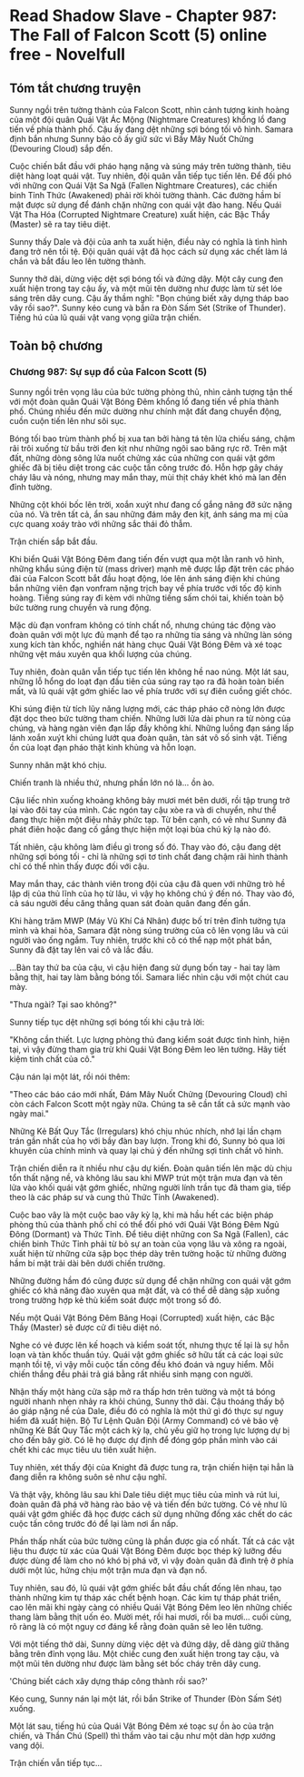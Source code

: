 # Read Shadow Slave - Chapter 987: The Fall of Falcon Scott (5) online free - Novelfull

## Tóm tắt chương truyện

Sunny ngồi trên tường thành của Falcon Scott, nhìn cảnh tượng kinh hoàng của một đội quân Quái Vật Ác Mộng (Nightmare Creatures) khổng lồ đang tiến về phía thành phố. Cậu ấy đang dệt những sợi bóng tối vô hình. Samara định bắn nhưng Sunny bảo cô ấy giữ sức vì Bầy Mây Nuốt Chửng (Devouring Cloud) sắp đến.

Cuộc chiến bắt đầu với pháo hạng nặng và súng máy trên tường thành, tiêu diệt hàng loạt quái vật. Tuy nhiên, đội quân vẫn tiếp tục tiến lên. Để đối phó với những con Quái Vật Sa Ngã (Fallen Nightmare Creatures), các chiến binh Tỉnh Thức (Awakened) phải rời khỏi tường thành. Các đường hầm bí mật được sử dụng để đánh chặn những con quái vật đào hang. Nếu Quái Vật Tha Hóa (Corrupted Nightmare Creature) xuất hiện, các Bậc Thầy (Master) sẽ ra tay tiêu diệt.

Sunny thấy Dale và đội của anh ta xuất hiện, điều này có nghĩa là tình hình đang trở nên tồi tệ. Đội quân quái vật đã học cách sử dụng xác chết làm lá chắn và bắt đầu leo lên tường thành.

Sunny thở dài, dừng việc dệt sợi bóng tối và đứng dậy. Một cây cung đen xuất hiện trong tay cậu ấy, và một mũi tên dường như được làm từ sét lóe sáng trên dây cung. Cậu ấy thầm nghĩ: "Bọn chúng biết xây dựng tháp bao vây rồi sao?". Sunny kéo cung và bắn ra Đòn Sấm Sét (Strike of Thunder). Tiếng hú của lũ quái vật vang vọng giữa trận chiến.

## Toàn bộ chương

### Chương 987: Sự sụp đổ của Falcon Scott (5)

Sunny ngồi trên vọng lâu của bức tường phòng thủ, nhìn cảnh tượng tận thế với một đoàn quân Quái Vật Bóng Đêm khổng lồ đang tiến về phía thành phố. Chúng nhiều đến mức dường như chính mặt đất đang chuyển động, cuồn cuộn tiến lên như sôi sục.

Bóng tối bao trùm thành phố bị xua tan bởi hàng tá tên lửa chiếu sáng, chậm rãi trôi xuống từ bầu trời đen kịt như những ngôi sao băng rực rỡ. Trên mặt đất, những dòng sông lửa nuốt chửng xác của những con quái vật gớm ghiếc đã bị tiêu diệt trong các cuộc tấn công trước đó. Hỗn hợp gây cháy cháy lâu và nóng, nhưng may mắn thay, mùi thịt cháy khét khó mà lan đến đỉnh tường.

Những cột khói bốc lên trời, xoắn xuýt như đang cố gắng nâng đỡ sức nặng của nó. Và trên tất cả, ẩn sau những đám mây đen kịt, ánh sáng ma mị của cực quang xoáy trào với những sắc thái đỏ thẫm.

Trận chiến sắp bắt đầu.

Khi biển Quái Vật Bóng Đêm đang tiến đến vượt qua một lằn ranh vô hình, những khẩu súng điện từ (mass driver) mạnh mẽ được lắp đặt trên các pháo đài của Falcon Scott bắt đầu hoạt động, lóe lên ánh sáng điện khi chúng bắn những viên đạn vonfram nặng trịch bay về phía trước với tốc độ kinh hoàng. Tiếng súng ray đi kèm với những tiếng sấm chói tai, khiến toàn bộ bức tường rung chuyển và rung động.

Mặc dù đạn vonfram không có tính chất nổ, nhưng chúng tác động vào đoàn quân với một lực đủ mạnh để tạo ra những tia sáng và những làn sóng xung kích tàn khốc, nghiền nát hàng chục Quái Vật Bóng Đêm và xé toạc những vệt máu xuyên qua khối lượng của chúng.

Tuy nhiên, đoàn quân vẫn tiếp tục tiến lên không hề nao núng. Một lát sau, những lỗ hổng do loạt đạn đầu tiên của súng ray tạo ra đã hoàn toàn biến mất, và lũ quái vật gớm ghiếc lao về phía trước với sự điên cuồng giết chóc.

Khi súng điện từ tích lũy năng lượng mới, các tháp pháo cỡ nòng lớn được đặt dọc theo bức tường tham chiến. Những lưỡi lửa dài phun ra từ nòng của chúng, và hàng ngàn viên đạn lấp đầy không khí. Những luồng đạn sáng lấp lánh xoắn xuýt khi chúng lướt qua đoàn quân, tàn sát vô số sinh vật. Tiếng ồn của loạt đạn pháo thật kinh khủng và hỗn loạn.

Sunny nhăn mặt khó chịu.

Chiến tranh là nhiều thứ, nhưng phần lớn nó là... ồn ào.

Cậu liếc nhìn xuống khoảng không bảy mươi mét bên dưới, rồi tập trung trở lại vào đôi tay của mình. Các ngón tay cậu xòe ra và di chuyển, như thể đang thực hiện một điệu nhảy phức tạp. Từ bên cạnh, có vẻ như Sunny đã phát điên hoặc đang cố gắng thực hiện một loại bùa chú kỳ lạ nào đó.

Tất nhiên, cậu không làm điều gì trong số đó. Thay vào đó, cậu đang dệt những sợi bóng tối - chỉ là những sợi tơ tinh chất đang chậm rãi hình thành chỉ có thể nhìn thấy được đối với cậu.

May mắn thay, các thành viên trong đội của cậu đã quen với những trò hề lập dị của thủ lĩnh của họ từ lâu, vì vậy họ không chú ý đến nó. Thay vào đó, cả sáu người đều căng thẳng quan sát đoàn quân đang đến gần.

Khi hàng trăm MWP (Máy Vũ Khí Cá Nhân) được bố trí trên đỉnh tường tựa mình và khai hỏa, Samara đặt nòng súng trường của cô lên vọng lâu và cúi người vào ống ngắm. Tuy nhiên, trước khi cô có thể nạp một phát bắn, Sunny đã đặt tay lên vai cô và lắc đầu.

...Bàn tay thứ ba của cậu, vì cậu hiện đang sử dụng bốn tay - hai tay làm bằng thịt, hai tay làm bằng bóng tối. Samara liếc nhìn cậu với một chút cau mày.

"Thưa ngài? Tại sao không?"

Sunny tiếp tục dệt những sợi bóng tối khi cậu trả lời:

"Không cần thiết. Lực lượng phòng thủ đang kiểm soát được tình hình, hiện tại, vì vậy đừng tham gia trừ khi Quái Vật Bóng Đêm leo lên tường. Hãy tiết kiệm tinh chất của cô."

Cậu nán lại một lát, rồi nói thêm:

"Theo các báo cáo mới nhất, Đám Mây Nuốt Chửng (Devouring Cloud) chỉ còn cách Falcon Scott một ngày nữa. Chúng ta sẽ cần tất cả sức mạnh vào ngày mai."

Những Kẻ Bất Quy Tắc (Irregulars) khó chịu nhúc nhích, nhớ lại lần chạm trán gần nhất của họ với bầy đàn bay lượn. Trong khi đó, Sunny bỏ qua lời khuyên của chính mình và quay lại chú ý đến những sợi tinh chất vô hình.

Trận chiến diễn ra ít nhiều như cậu dự kiến. Đoàn quân tiến lên mặc dù chịu tổn thất nặng nề, và không lâu sau khi MWP trút một trận mưa đạn và tên lửa vào khối quái vật gớm ghiếc, những người lính trần tục đã tham gia, tiếp theo là các pháp sư và cung thủ Thức Tỉnh (Awakened).

Cuộc bao vây là một cuộc bao vây kỳ lạ, khi mà hầu hết các biện pháp phòng thủ của thành phố chỉ có thể đối phó với Quái Vật Bóng Đêm Ngủ Đông (Dormant) và Thức Tỉnh. Để tiêu diệt những con Sa Ngã (Fallen), các chiến binh Thức Tỉnh phải từ bỏ sự an toàn của vọng lâu và xông ra ngoài, xuất hiện từ những cửa sập bọc thép dày trên tường hoặc từ những đường hầm bí mật trải dài bên dưới chiến trường.

Những đường hầm đó cũng được sử dụng để chặn những con quái vật gớm ghiếc có khả năng đào xuyên qua mặt đất, và có thể dễ dàng sập xuống trong trường hợp kẻ thù kiểm soát được một trong số đó.

Nếu một Quái Vật Bóng Đêm Băng Hoại (Corrupted) xuất hiện, các Bậc Thầy (Master) sẽ được cử đi tiêu diệt nó.

Nghe có vẻ được lên kế hoạch và kiểm soát tốt, nhưng thực tế lại là sự hỗn loạn và tàn khốc thuần túy. Quái vật gớm ghiếc sở hữu tất cả các loại sức mạnh tồi tệ, vì vậy mỗi cuộc tấn công đều khó đoán và nguy hiểm. Mỗi chiến thắng đều phải trả giá bằng rất nhiều sinh mạng con người.

Nhận thấy một hàng cửa sập mở ra thấp hơn trên tường và một tá bóng người nhanh nhẹn nhảy ra khỏi chúng, Sunny thở dài. Cậu thoáng thấy bộ áo giáp nặng nề của Dale, điều đó có nghĩa là một thứ gì đó thực sự nguy hiểm đã xuất hiện. Bộ Tư Lệnh Quân Đội (Army Command) có vẻ bảo vệ những Kẻ Bất Quy Tắc một cách kỳ lạ, chủ yếu giữ họ trong lực lượng dự bị cho đến bây giờ. Có lẽ họ được dự định để đóng góp phần mình vào cái chết khi các mục tiêu ưu tiên xuất hiện.

Tuy nhiên, xét thấy đội của Knight đã được tung ra, trận chiến hiện tại hẳn là đang diễn ra không suôn sẻ như cậu nghĩ.

Và thật vậy, không lâu sau khi Dale tiêu diệt mục tiêu của mình và rút lui, đoàn quân đã phá vỡ hàng rào bảo vệ và tiến đến bức tường. Có vẻ như lũ quái vật gớm ghiếc đã học được cách sử dụng những đống xác chết do các cuộc tấn công trước đó để lại làm nơi ẩn nấp.

Phần thấp nhất của bức tường cũng là phần được gia cố nhất. Tất cả các vật liệu thu được từ xác của Quái Vật Bóng Đêm được bọc thép kỹ lưỡng đều được dùng để làm cho nó khó bị phá vỡ, vì vậy đoàn quân đã đình trệ ở phía dưới một lúc, hứng chịu một trận mưa đạn và đạn nổ.

Tuy nhiên, sau đó, lũ quái vật gớm ghiếc bắt đầu chất đống lên nhau, tạo thành những kim tự tháp xác chết bệnh hoạn. Các kim tự tháp phát triển, cao lên mãi khi ngày càng có nhiều Quái Vật Bóng Đêm leo lên những chiếc thang làm bằng thịt uốn éo. Mười mét, rồi hai mươi, rồi ba mươi... cuối cùng, rõ ràng là có một nguy cơ đáng kể rằng đoàn quân sẽ leo lên tường.

Với một tiếng thở dài, Sunny dừng việc dệt và đứng dậy, dễ dàng giữ thăng bằng trên đỉnh vọng lâu. Một chiếc cung đen xuất hiện trong tay cậu, và một mũi tên dường như được làm bằng sét bốc cháy trên dây cung.

'Chúng biết cách xây dựng tháp công thành rồi sao?'

Kéo cung, Sunny nán lại một lát, rồi bắn Strike of Thunder (Đòn Sấm Sét) xuống.

Một lát sau, tiếng hú của Quái Vật Bóng Đêm xé toạc sự ồn ào của trận chiến, và Thần Chú (Spell) thì thầm vào tai cậu như một dàn hợp xướng vang dội.

Trận chiến vẫn tiếp tục...